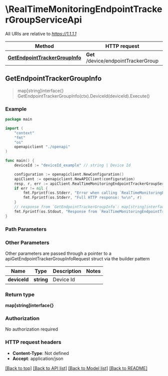 # \RealTimeMonitoringEndpointTrackerGroupServiceApi

All URIs are relative to *https://1.1.1.1*

Method | HTTP request | Description
------------- | ------------- | -------------
[**GetEndpointTrackerGroupInfo**](RealTimeMonitoringEndpointTrackerGroupServiceApi.md#GetEndpointTrackerGroupInfo) | **Get** /device/endpointTrackerGroup | 



## GetEndpointTrackerGroupInfo

> map[string]interface{} GetEndpointTrackerGroupInfo(ctx).DeviceId(deviceId).Execute()





### Example

```go
package main

import (
    "context"
    "fmt"
    "os"
    openapiclient "./openapi"
)

func main() {
    deviceId := "deviceId_example" // string | Device Id

    configuration := openapiclient.NewConfiguration()
    apiClient := openapiclient.NewAPIClient(configuration)
    resp, r, err := apiClient.RealTimeMonitoringEndpointTrackerGroupServiceApi.GetEndpointTrackerGroupInfo(context.Background()).DeviceId(deviceId).Execute()
    if err != nil {
        fmt.Fprintf(os.Stderr, "Error when calling `RealTimeMonitoringEndpointTrackerGroupServiceApi.GetEndpointTrackerGroupInfo``: %v\n", err)
        fmt.Fprintf(os.Stderr, "Full HTTP response: %v\n", r)
    }
    // response from `GetEndpointTrackerGroupInfo`: map[string]interface{}
    fmt.Fprintf(os.Stdout, "Response from `RealTimeMonitoringEndpointTrackerGroupServiceApi.GetEndpointTrackerGroupInfo`: %v\n", resp)
}
```

### Path Parameters



### Other Parameters

Other parameters are passed through a pointer to a apiGetEndpointTrackerGroupInfoRequest struct via the builder pattern


Name | Type | Description  | Notes
------------- | ------------- | ------------- | -------------
 **deviceId** | **string** | Device Id | 

### Return type

**map[string]interface{}**

### Authorization

No authorization required

### HTTP request headers

- **Content-Type**: Not defined
- **Accept**: application/json

[[Back to top]](#) [[Back to API list]](../README.md#documentation-for-api-endpoints)
[[Back to Model list]](../README.md#documentation-for-models)
[[Back to README]](../README.md)

